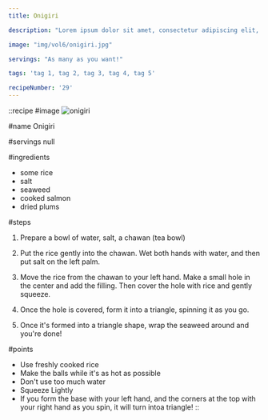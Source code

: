 ```yaml
---
title: Onigiri

description: "Lorem ipsum dolor sit amet, consectetur adipiscing elit, sed do eiusmod tempor incididunt ut labore et dolore magna aliqua. Tincidunt eget nullam non nisi est sit amet facilisis."

image: "img/vol6/onigiri.jpg"

servings: "As many as you want!"

tags: 'tag 1, tag 2, tag 3, tag 4, tag 5'

recipeNumber: '29'
---
```


::recipe
#image
![onigiri](/img/vol6/onigiri.jpg)

#name
Onigiri

#servings
null

#ingredients
- some rice
- salt
- seaweed
- cooked salmon
- dried plums
            
#steps
1. Prepare a bowl of water, salt, a chawan (tea bowl)

2. Put the rice gently into the chawan. Wet both hands with water, and then put salt on the left palm.

3. Move the rice from the chawan to your left hand. Make a small hole in the center and add the filling. Then cover the hole with rice and gently squeeze.

4. Once the hole is covered, form it into a triangle, spinning it as you go.

5. Once it's formed into a triangle shape, wrap the seaweed around and you're done!

#points
- Use freshly cooked rice
- Make the balls while it's as hot as possible
- Don't use too much water
- Squeeze Lightly
- If you form the base with your left hand, and the corners at the top with your right hand as you spin, it will turn intoa  triangle!
::